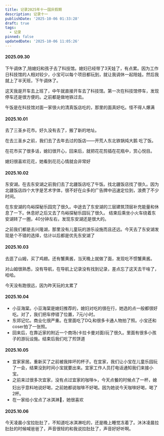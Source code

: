```yaml
---
title: 记录2025年十一国庆假期
description: 记录十一
publishDate: '2025-10-06 01:33:28'
draft: true
tags:
  - 记录
pinned: false
updatedDate: '2025-10-06 11:05:26'
---
```


#### 2025.09.30

下午调休了,陪媳妇和孩子去了科技馆。媳妇已经带了3天娃了，有点累。因为工作日科技馆的人相对较少，小宝可以每个项目都玩到，就让我调休一起陪娃。然后我就上了半天班，下午调休了。

这天我是开车去上班了，中午就直接开车去了科技馆。第一次在科技馆停车，发现停车还是很方便的。之前都是做地铁过去。

午饭是在科技馆对面一家很火的清真饭店吃的，那里的面真好吃。怪不得人爆满

#### 2025.10.01

去了三圣乡花市。好久没有去了，搬了新的地址。

在去三圣乡之前，我们去了去年去过的饭店——开荒人东北铁锅炖大鹅 吃了饭。

在花市买了很多话，媳妇很开心，回来后，就把花花剪插在花瓶中，赏心悦目。

媳妇很喜欢花花，她看到花花心情就会非常好

#### 2025.10.02

东安湖。在去东安湖之前我们去了北疆饭店吃了午饭。找北疆饭店找了很久。因为北疆饭店四个大字是艺术字体，很不好在众多的广告牌中迅速定位到，浪费了不少时间。

在东安湖的鸟峪探秘乐园完了很久。中途去了东安湖的三层建筑顶层补充能量和休息了一下。休息好之后又去了鸟峪探秘乐园玩了很久。
结束后乘坐小火车绕着东安湖转了一圈，40分钟左右，发现东安湖还是很大的。

之前我们都是去兴隆湖，那里没有儿童玩的游乐设施而且还远。今天去了东安湖发现是个不错的选择，估计以后都是优先东安湖了


#### 2025.10.03

去逛了山姆，买了鸡翅。还有蟹黄酱，当天晚上就做了面，发现吃不惯蟹黄酱。

对山姆很熟悉，没有导航，在导航上记录没有找到记录，差点忘了这天去干啥了，哈哈。

今天没有跑很远，因为昨天玩的太累了

#### 2025.10.04

- 小豆海棠。小豆海棠是媳妇推荐的，媳妇对吃的很在行，她选的点一般都很好吃。对了，我们把车停错了位置，7元/小时。
- 东郊记忆。商业化很严重。在里面吃了DQ,和很多卡通人物拍了照。小宝还和coser拍了一张照。
- 回来后，在靠近家的附近一个商场(卡拉卡曼对面)玩了很久。里面有很多小孩子的游玩设施。结束后我们吃了煎饼道

#### 2025.10.05

- 宜家家居。重新买了之前被我摔坏的杯子。在宜家，我们让小宝在儿童乐园玩了一会，结果没到时间小宝就要出来。宜家工作人员打电话通知我们来接小宝。
- 之前来过很多次宜家，没有点过宜家的咖啡☕️，今天点餐的时候点了一杯，媳妇出乎意料地说好喝，之前她都说咖啡不好喝。因为她说今天咖啡好喝，喝了2杯。
- 在一家给小宝点了冰淇淋🍨，她很喜欢


#### 2025.10.06

今天凌晨小宝拉肚肚了，不知道吃冰淇淋吃的，还是晚上睡觉冻着了。沐沐凌晨拉肚肚的时候喊爸爸了，声音很轻的和我说拉肚肚了，声音好好听啊。





